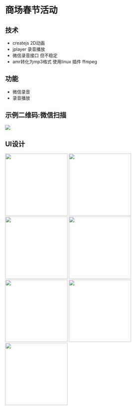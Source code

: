 # 商场春节活动

## 技术

- createjs 2D动画
- jplayer 录音播放
- 微信录音接口 但不稳定
- amr转化为mp3格式  使用linux 插件 ffmpeg

## 功能

- 微信录音
- 录音播放

## 示例二维码:微信扫描

![](https://github.com/lihongbin100/h5-cj/blob/master/doc/code.png)

## UI设计
<img src="https://github.com/lihongbin100/h5-cj/blob/master/doc/h1.jpeg" width="200px">
<img src="https://github.com/lihongbin100/h5-cj/blob/master/doc/h2.jpeg" width="200px">
<img src="https://github.com/lihongbin100/h5-cj/blob/master/doc/h3.jpeg" width="200px">
<img src="https://github.com/lihongbin100/h5-cj/blob/master/doc/h4.jpeg" width="200px">
<img src="https://github.com/lihongbin100/h5-cj/blob/master/doc/h5.jpeg" width="200px">
<img src="https://github.com/lihongbin100/h5-cj/blob/master/doc/h6.jpeg" width="200px">
<img src="https://github.com/lihongbin100/h5-cj/blob/master/doc/h7.jpeg" width="200px">
